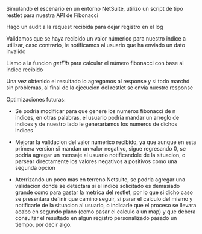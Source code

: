 Simulando el escenario en un entorno NetSuite, utilizo un script de tipo restlet para nuestra API de Fibonacci

Hago un audit a la request recibida para dejar registro en el log

Validamos que se haya recibido un valor númerico para nuestro indice a utilizar, caso contrario, le notificamos al usuario que ha enviado un dato invalido

Llamo a la funcion *getFib* para calcular el número fibonacci con base al indice recibido

Una vez obtenido el resultado lo agregamos al response y si todo marchó sin problemas, al final de la ejecucion del restlet se envia nuestro response

Optimizaciones futuras:
- Se podria modificar para que genere los numeros fibonacci de n indices, en otras palabras, el usuario podria mandar un arreglo de indices y de nuestro lado le generariamos los numeros de dichos indices

- Mejorar la validacion del valor numerico recibido, ya que aunque en esta primera version si mandan un valor negativo, sigue regresando 0, se podria agregar un mensaje al usuario notificandole de la situacion, o parsear directamente los valores negativos a positivos como una segunda opcion

- Aterrizando un poco mas en terreno Netsuite, se podria agregar una validacion donde se detectara si el indice solicitado es demasiado grande como para gastar la metrica del restlet, por lo que si dicho caso se presentara definir que camino seguir, si parar el calculo del mismo y notificarle de la situacion al usuario, o indicarle que el proceso se llevara acabo en segundo plano (como pasar el calculo a un map) y que debera consultar el resultado en algun registro personalizado pasado un tiempo, por decir algo.
